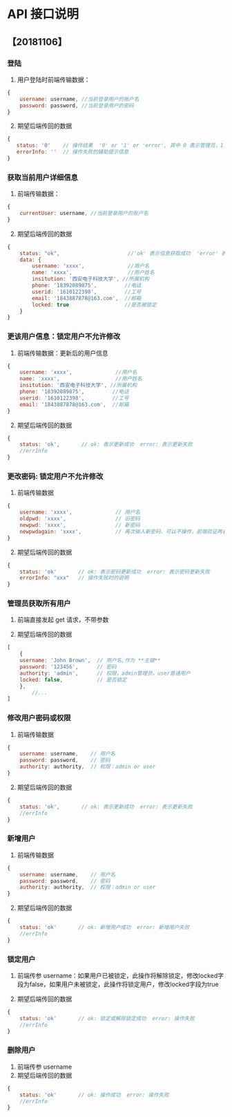 # API 接口说明

## 【20181106】

### 登陆

1. 用户登陆时前端传输数据：
```js
{
    username: username, //当前登录用户的账户名
    password: password, //当前登录用户的密码
}
```
2. 期望后端传回的数据
```js
{
   status: '0'    // 操作结果  '0' or '1' or 'error', 其中 0 表示管理员，1 表示普通用户，error 表示用户登录失败
   errorInfo: ''  // 操作失败的辅助提示信息
}
```

### 获取当前用户详细信息

1. 前端传输数据：
```js
{
    currentUser: username, //当前登录用户的账户名
}
```
2. 期望后端传回的数据
```js
{
    status: "ok",                      //'ok' 表示信息获取成功  'error' 表示信息获取失败
    data: {
        username: 'xxxx',              //用户名
        name: 'xxxx',                  //用户姓名
        insitution: '西安电子科技大学', //所属机构
        phone: '18392089875',         //电话
        userid: '1610122398',         //工号
        email: '1843887878@163.com',  //邮箱
        locked: true                  //是否被锁定
    }
}
```

### 更该用户信息：锁定用户不允许修改

1. 前端传输数据：更新后的用户信息
```js
{
    username: 'xxxx',              //用户名
    name: 'xxxx',                  //用户姓名
    insitution: '西安电子科技大学', //所属机构
    phone: '18392089875',         //电话
    userid: '1610122398',         //工号
    email: '1843887878@163.com',  //邮箱
}
```
2. 期望后端传回的数据
```js
{
    status: 'ok',       // ok: 表示更新成功  error: 表示更新失败
    //errInfo
}
```

### 更改密码: 锁定用户不允许修改

1. 前端传输数据
```js
{
    username: 'xxxx',              // 用户名
    oldpwd: 'xxxx',                // 旧密码
    newpwd: 'xxxx',                // 新密码
    newpwdagain: 'xxxx',           // 再次输入新密码，可以不操作，前端验证两者是否相同，不相同不允许发起请求
}
```
2. 期望后端传回的数据
```js
{
    status: 'ok'       // ok: 表示密码更新成功  error: 表示密码更新失败
    errorInfo: "xxx"   // 操作失败时的说明
}
```

### 管理员获取所有用户

1. 前端直接发起 get 请求，不带参数

2. 期望后端传回的数据
```js
[
    {
    username: 'John Brown',  // 用户名,作为 **主键**
    password: '123456',      // 密码
    authority: 'admin',      // 权限，admin管理员，user普通用户
    locked: false,           // 是否锁定
    },
        //...
]

```
### 修改用户密码或权限

1. 前端传输数据
```js
{
    username: username,    // 用户名
    password: password,    // 密码
    authority: authority,  // 权限：admin or user
}
```
2. 期望后端传回的数据
```js
{
    status: 'ok',       // ok: 表示更新成功  error: 表示更新失败
    //errInfo
}
```

### 新增用户

1. 前端传输数据
```js
{
    username: username,    // 用户名
    password: password,    // 密码
    authority: authority,  // 权限：admin or user
}
```
2. 期望后端传回的数据
```js
{
    status: 'ok'       // ok: 新增用户成功  error: 新增用户失败
    //errInfo
}
```

### 锁定用户

1. 前端传参 username：如果用户已被锁定，此操作将解除锁定，修改locked字段为false，如果用户未被锁定，此操作将锁定用户，修改locked字段为true

2. 期望后端传回的数据
```js
{
    status: 'ok'       // ok: 锁定或解除锁定成功  error: 操作失败
    //errInfo
}
``` 

### 删除用户

1. 前端传参 username
2. 期望后端传回的数据
```js
{
    status: 'ok'       // ok: 操作成功  error: 操作失败
    //errInfo
}
```  
